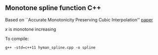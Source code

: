 ## Monotone spline function C++

Based on ``Accurate Monotonicity Preserving Cubic Interpolation'' [paper](https://epubs-siam-org.proxy.lib.utk.edu/doi/pdf/10.1137/0904045)

*x* is monotone increasing

To compile:

    g++ -std=c++11 hyman_spline.cpp -o spline
    
